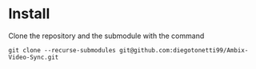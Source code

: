 # Install
Clone the repository and the submodule with the command
~~~
git clone --recurse-submodules git@github.com:diegotonetti99/Ambix-Video-Sync.git
~~~

